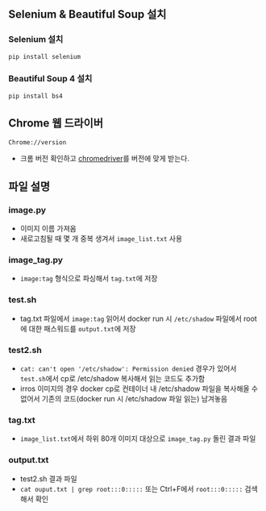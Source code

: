 ## Selenium & Beautiful Soup 설치
### Selenium 설치
```bash
pip install selenium
```
### Beautiful Soup 4 설치
```bash
pip install bs4
```
  
## Chrome 웹 드라이버
```bash 
Chrome://version
```
- 크롬 버전 확인하고 [chromedriver](https://sites.google.com/a/chromium.org/chromedriver/downloads)를 버전에 맞게 받는다.  

## 파일 설명
### image.py
- 이미지 이름 가져옴
- 새로고침될 때 몇 개 중복 생겨서 `image_list.txt` 사용

### image_tag.py 
- `image:tag` 형식으로 파싱해서 `tag.txt`에 저장

### test.sh
- tag.txt 파일에서 `image:tag` 읽어서 docker run 시 `/etc/shadow` 파일에서 root에 대한 패스워드를 `output.txt`에 저장 

### test2.sh 
- `cat: can't open '/etc/shadow': Permission denied` 경우가 있어서 `test.sh`에서 cp로 /etc/shadow 복사해서 읽는 코드도 추가함
- irros 이미지의 경우 docker cp로 컨테이너 내 /etc/shadow 파일을 복사해올 수 없어서 기존의 코드(docker run 시 /etc/shadow 파일 읽는) 남겨놓음

### tag.txt 
- `image_list.txt`에서 하위 80개 이미지 대상으로 `image_tag.py` 돌린 결과 파일

### output.txt 
- test2.sh 결과 파일 
- `cat ouput.txt | grep root:::0:::::` 또는 Ctrl+F에서 `root:::0:::::` 검색해서 확인

